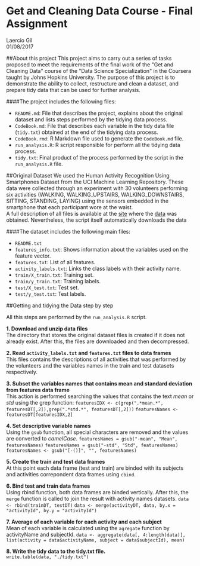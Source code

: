 # Get and Cleaning Data Course - Final Assignment
Laercio Gil  
01/08/2017  

##About this project
This project aims to carry out a series of tasks proposed to meet the requirements of the final work of the "Get and Cleaning Data" course of the "Data Science Specialization" in the Coursera taught by Johns Hopkins University. The purpose of this project is to demonstrate the ability to collect, restructure and clean a dataset, and prepare tidy data that can be used for further analysis.

####The project includes the following files:
- `README.md`: File that describes the project, explains about the original dataset and lists steps performed by the tidying data process.
- `CodeBook.md`: File that describes each variable in the tidy data file (`tidy.txt`) obtained at the end of the tidying data process.
- `CodeBook.rmd`: R Markdown file used to generate the `CodeBook.md` file.
- `run_analysis.R`: R script responsible for perform all the tidying data process.
- `tidy.txt`: Final product of the process performed by the script in the `run_analysis.R` file.

##Original Dataset
We used the Human Activity Recognition Using Smartphones Dataset from the UCI Machine Learning Repository. These data were collected through an experiment with 30 volunteers performing six activities (WALKING, WALKING_UPSTAIRS, WALKING_DOWNSTAIRS, SITTING, STANDING, LAYING) using the sensors embedded in the smartphone that each participant wore at the waist.  
A full description of all files is available at the [site](http://archive.ics.uci.edu/ml/datasets/Human+Activity+Recognition+Using+Smartphones) where the [data](https://d396qusza40orc.cloudfront.net/getdata%2Fprojectfiles%2FUCI%20HAR%20Dataset.zip) was obtained. Nevertheless, the script itself automatically downloads the data

####The dataset includes the following main files:
- `README.txt`
- `features_info.txt`: Shows information about the variables used on the feature vector.
- `features.txt`: List of all features.
- `activity_labels.txt`: Links the class labels with their activity name.
- `train/X_train.txt`: Training set.
- `train/y_train.txt`: Training labels.
- `test/X_test.txt`: Test set.
- `test/y_test.txt`: Test labels.

##Getting and tidying the Data step by step

All this steps are performed by the `run_analysis.R` script.

**1. Download and unzip data files**  
The directory that stores the original dataset files is created if it does not already exist. After this, the files are downloaded and then decompressed.


**2. Read `activity_labels.txt` and `features.txt` files to data frames**  
This files contains the descriptions of all activities that was performed by the volunteers and the variables names in the train and test datasets respectively.

**3. Subset the variables names that contains mean and standard deviation from features data frame**  
This action is performed searching the values that contains the text *mean* or *std* using the grep function:
`featuresIDX <- c(grep(".*mean.*", featuresDT[,2]),grep(".*std.*", featuresDT[,2]))`
`featuresNames <- featuresDT[featuresIDX,2]`

**4. Set descriptive variable names**  
Using the `gsub` function, all special characters are removed and the values are converted to *camelCase*.
`featuresNames = gsub("-mean", "Mean", featuresNames)`
`featuresNames = gsub("-std", "Std", featuresNames)`
`featuresNames <- gsub("[-()]", "", featuresNames)`

**5. Create the train and test data frames**  
At this point each data frame (test and train) are binded with its subjects and activities correpondent data frames using `cbind`.

**6. Bind test and train data frames**  
Using rbind function, both data frames are binded vertically. After this, the `merge` function is called to join the result with activity names datasets.
`data <- rbind(trainDT, testDT)`
`data <- merge(activityDT, data, by.x = "activityId", by.y = "activityId")`

**7. Average of each variable for each activity and each subject**  
Mean of each variable is calculated using the `agregate` function by activityName and subjectId.
`data <- aggregate(data[, 4:length(data)], list(activity = data$activityName, subject = data$subjectId), mean)`

**8. Write the tidy data to the tidy.txt file.**  
`write.table(data, "./tidy.txt")`


